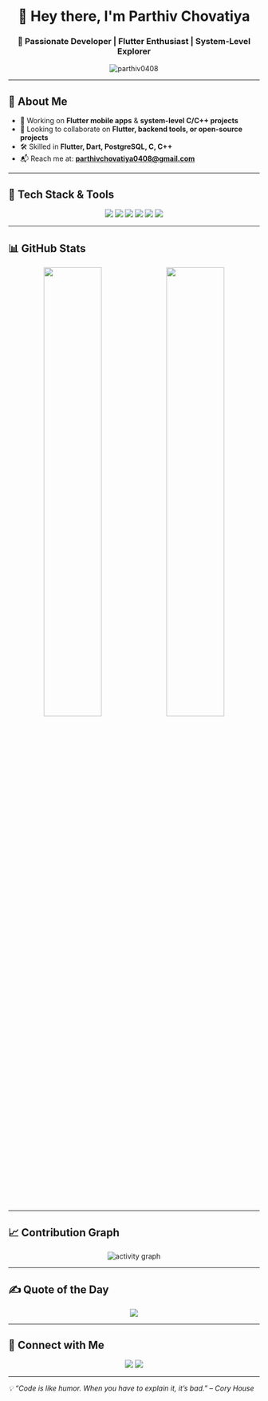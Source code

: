 <!-- README.md -->

<h1 align="center">👋 Hey there, I'm Parthiv Chovatiya</h1>
<h3 align="center">🚀 Passionate Developer | Flutter Enthusiast | System-Level Explorer</h3>

<p align="center">
  <img src="https://komarev.com/ghpvc/?username=parthiv0408&label=Profile%20views&color=0e75b6&style=flat" alt="parthiv0408" />
</p>

---

## 🧠 About Me

- 🎯 Working on **Flutter mobile apps** & **system-level C/C++ projects**
- 🤝 Looking to collaborate on **Flutter, backend tools, or open-source projects**
- 🛠️ Skilled in **Flutter, Dart, PostgreSQL, C, C++**
- 📬 Reach me at: **parthivchovatiya0408@gmail.com**

---

## 🚀 Tech Stack & Tools

<p align="center">
  <img src="https://img.shields.io/badge/C-00599C?style=for-the-badge&logo=c&logoColor=white"/>
  <img src="https://img.shields.io/badge/C++-00599C?style=for-the-badge&logo=c%2B%2B&logoColor=white"/>
  <img src="https://img.shields.io/badge/Dart-0175C2?style=for-the-badge&logo=dart&logoColor=white"/>
  <img src="https://img.shields.io/badge/Flutter-02569B?style=for-the-badge&logo=flutter&logoColor=white"/>
  <img src="https://img.shields.io/badge/PostgreSQL-336791?style=for-the-badge&logo=postgresql&logoColor=white"/>
  <img src="https://img.shields.io/badge/GitHub-181717?style=for-the-badge&logo=github&logoColor=white"/>
</p>

---

## 📊 GitHub Stats

<div align="center">
  <img src="https://github-readme-stats.vercel.app/api?username=parthiv0408&show_icons=true&theme=tokyonight&count_private=true" width="48%" />
  <img src="https://github-readme-streak-stats.herokuapp.com?user=parthiv0408&theme=tokyonight&hide_border=true" width="48%" />
</div>

---

## 📈 Contribution Graph

<p align="center">
  <img src="https://github-readme-activity-graph.vercel.app/graph?username=parthiv0408&theme=github-compact" alt="activity graph" />
</p>

---

## ✍️ Quote of the Day

<p align="center">
  <img src="https://quotes-github-readme.vercel.app/api?type=horizontal&theme=radical" />
</p>

---

## 🔗 Connect with Me

<p align="center">
  <a href="mailto:parthivchovatiya0408@gmail.com"><img src="https://img.shields.io/badge/Gmail-D14836?style=for-the-badge&logo=gmail&logoColor=white"/></a>
  <a href="https://github.com/parthiv0408"><img src="https://img.shields.io/badge/GitHub-100000?style=for-the-badge&logo=github&logoColor=white"/></a>
  <!-- Add LinkedIn or other social links if available -->
</p>

---

_💡 “Code is like humor. When you have to explain it, it’s bad.” – Cory House_
